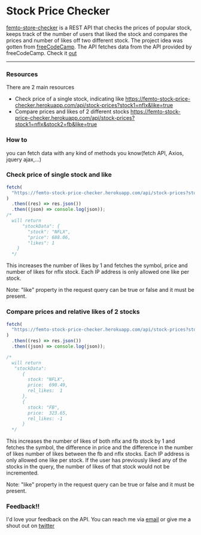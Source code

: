 # Stock Price Checker

[femto-store-checker](https://femto-stock-price-checker.herokuapp.com) is a REST API that checks the prices of popular stock, keeps track of the number of users that liked the stock and compares the prices and number of likes off two different stock. The project idea was gotten from [freeCodeCamp](https://www.freecodecamp.org/learn/information-security/information-security-projects/stock-price-checker). The API fetches data from the API provided by freeCodeCamp. Check it [out](https://stock-price-checker-proxy.freecodecamp.rocks/)

---

### Resources

There are 2 main resources

- Check price of a single stock, indicating like https://femto-stock-price-checker.herokuapp.com/api/stock-prices?stock1=nflx&like=true
- Compare prices and likes of 2 different stocks https://femto-stock-price-checker.herokuapp.com/api/stock-prices?stock1=nflx&stock2=fb&like=true

### How to

you can fetch data with any kind of methods you know(fetch API, Axios, jquery ajax,...)

### Check price of single stock and like

```js
fetch(
  "https://femto-stock-price-checker.herokuapp.com/api/stock-prices?stock1=nflx&like=true"
)
  .then((res) => res.json())
  .then((json) => console.log(json));
/*
  will return 
      "stockData": {
        "stock": "NFLX",
        "price": 688.06,
        "likes": 1
    }
  */
```

This increases the number of likes by 1 and fetches the symbol, price and number of likes for nflx stock. Each IP address is only allowed one like per stock.

Note: "like" property in the request query can be true or false and it must be present.

### Compare prices and relative likes of 2 stocks

```js
fetch(
  "https://femto-stock-price-checker.herokuapp.com/api/stock-prices?stock1=nflx&stock2=fb&like=true"
)
  .then((res) => res.json())
  .then((json) => console.log(json));

/*
  will return 
   "stockData": 
      { 
        stock: "NFLX",
        price:	690.49,
        rel_likes:	1
      },
      {
        stock: "FB",
        price:	323.65,
        rel_likes: -1
      }
  */
```

This increases the number of likes of both nflx and fb stock by 1 and fetches the symbol, the difference in price and the difference in the number of likes number of likes between the fb and nflx stocks. Each IP address is only allowed one like per stock. If the user has previously liked any of the stocks in the query, the number of likes of that stock would not be incremented.

Note: "like" property in the request query can be true or false and it must be present.

### Feedback!!

I'd love your feedback on the API. You can reach me via [email](mailto:chinaemerema@gmail.com) or give me a shout out on [twitter](https://twitter.com/femto_ace?t=nk6ylNm1Zp2l0yiJkCKFeA&s=09)
